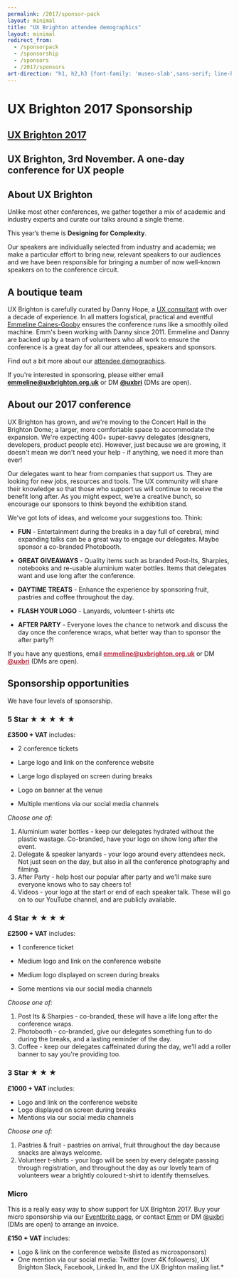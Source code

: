 ```yaml
---
permalink: /2017/sponsor-pack
layout: minimal
title: "UX Brighton attendee demographics"
layout: minimal
redirect_from:
  - /sponsorpack
  - /sponsorship
  - /sponsors
  - /2017/sponsors
art-direction: "h1, h2,h3 {font-family: 'museo-slab',sans-serif; line-height: 1.2} h2{font-size: 1.5rem; color: #1075b0} h3{font-size: 1.3rem; color: #b83246 !important} img {width: 100%; padding:0; margin: 0; border: none} img[src*='3rd-party-logos']{width: 25%; vertical-align: middle; padding: 5px;} #ux-brighton-2017-sponsorship{background-image: url('/2017/photos/31158315046_8e49931af7_o.jpg'); background-repeat: no-repeat; margin: -2.5rem -2.5rem 0 -2.5rem; padding: 100% 1rem 1rem 2.5rem; height: 5rem; background-size: cover; color: #fff !important; text-shadow: 1px 1px 2px black;} #ux-brighton-2017 {background-image: url(/2017/logo/red-square-2017.svg); background-repeat: no-repeat; color: transparent; height: 15%; width: auto; position: absolute; top: 1rem; left: 1rem; margin: 0; padding: 0;} #ux-brighton-2017  a {height: 100%; width: auto; display: block; color: transparent} #ux-brighton-2017 a:hover {border: none} .event-detail{position: relative} .event-meta{ margin-bottom: 0} #ux-brighton-3rd-november-a-one-day-conference-for-ux-people {font-size: 3.2vmin; margin: 0 -3rem; padding: 1rem 2rem; background: #b83246; color: #fff; text-align: center;} body p{font-size: 1.1rem; line-height: 1.7rem} .quote p {margin: 1.1rem 2rem 0 0; color: rgb(127,127,127); font-size: 1.2rem; line-height: 2; font-style: italic} @media (min-width: 55rem) {img {width: auto} img[src*='3rd-party-logos']{width: 15%; vertical-align: middle; padding: 5px;} #ux-brighton-2017-sponsorship{padding-top: 35%; padding-bottom: 0rem}}"
---
```

# UX Brighton 2017 Sponsorship

## [UX Brighton 2017](http://uxbrighton.org.uk)

## UX Brighton, 3rd November. A one-day conference for UX people

## About UX Brighton

Unlike most other conferences, we gather together a mix of academic and industry experts and curate our talks around a single theme.

This year’s theme is **Designing for Complexity**.

Our speakers are individually selected from industry and academia; we make a particular effort to bring new, relevant speakers to our audiences and we have been responsible for bringing a number of now well-known speakers on to the conference circuit.

## A boutique team

UX Brighton is carefully curated by Danny Hope, a [UX consultant](https://www.linkedin.com/in/dannyhope) with over a decade of experience. In all matters logistical, practical and eventful [Emmeline Caines-Gooby](https://www.linkedin.com/in/emmeline-caines-gooby-9579195) ensures the conference runs like a smoothly oiled machine. Emm's been working with Danny since 2011. Emmeline and Danny are backed up by a team of volunteers who all work to ensure the conference is a great day for all our attendees, speakers and sponsors.

Find out a bit more about our [attendee demographics](/2017/attendee-demographics).

If you're interested in sponsoring, please either email **[emmeline@uxbrighton.org.uk](mailto:emmeline@uxbrighton.org.uk)**
or DM **[@uxbri](https://twitter.com/direct_messages/create/uxbri)** (DMs are open).

## About our 2017 conference

UX Brighton has grown, and we're moving to the Concert Hall in the Brighton Dome; a larger, more comfortable space to accommodate the expansion. We're expecting 400+ super-savvy delegates (designers, developers, product people etc). However, just because we are growing, it doesn't mean we don't need your help - if anything, we need it more than ever!

Our delegates want to hear from companies that support us. They are looking for new jobs, resources and tools. The UX community will share their knowledge so that those who support us will continue to receive the benefit long after. As you might expect, we’re a creative bunch, so encourage our sponsors to think beyond the exhibition stand.

We've got lots of ideas, and welcome your suggestions too. Think:

* **FUN** - Entertainment during the breaks in a day full of cerebral, mind expanding talks can be a great way to engage our delegates. Maybe sponsor a co-branded Photobooth.

* **GREAT GIVEAWAYS** - Quality items such as branded Post-Its, Sharpies, notebooks and re-usable aluminium water bottles. Items that delegates want and use long after the conference.

* **DAYTIME TREATS** - Enhance the experience by sponsoring fruit, pastries and coffee throughout the day.

* **FLASH YOUR LOGO** - Lanyards, volunteer t-shirts etc

* **AFTER PARTY** - Everyone loves the chance to network and discuss the day once the conference wraps, what better way than to sponsor the after party?!

<p>If you have any questions, email <strong><a href="mailto:emmeline@uxbrighton.org.uk" style="color:#b83246">emmeline@uxbrighton.org.uk</a></strong>
or DM <strong><a href="https://twitter.com/direct_messages/create/uxbri" style="color:#b83246">@uxbri</a></strong> (DMs are open).</p>

## Sponsorship opportunities

We have four levels of sponsorship.

### 5 Star ★ ★ ★ ★ ★

**£3500 + VAT** includes:

* 2 conference tickets

* Large logo and link on the conference website

* Large logo displayed on screen during breaks

* Logo on banner at the venue

* Multiple mentions via our social media channels

*Choose one of:*

  1. Aluminium water bottles - keep our delegates hydrated without the plastic wastage. Co-branded, have your logo on show long after the event.
  2. Delegate & speaker lanyards - your logo around every attendees neck. Not just seen on the day, but also in all the conference photography and filming.
  3. After Party - help host our popular after party and we'll make sure everyone knows who to say cheers to!
  4. Videos - your logo at the start or end of each speaker talk. These will go on to our YouTube channel, and are publicly available.

### 4 Star ★ ★ ★ ★

**£2500 + VAT** includes:

* 1 conference ticket

* Medium logo and link on the conference website

* Medium logo displayed on screen during breaks

* Some mentions via our social media channels

*Choose one of:*

1. Post Its & Sharpies - co-branded, these will have a life long after the conference wraps.
2.  Photobooth - co-branded, give our delegates something fun to do during the breaks, and a lasting reminder of the day.
3.  Coffee - keep our delegates caffeinated during the day, we'll add a roller banner to say you're providing too.

### 3 Star ★ ★ ★

**£1000 + VAT** includes:

* Logo and link on the conference website
* Logo displayed on screen during breaks
* Mentions via our social media channels

*Choose one of:*

1.  Pastries & fruit - pastries on arrival, fruit throughout the day because snacks are always welcome.
2.  Volunteer t-shirts - your logo will be seen by every delegate passing through registration, and throughout the day as our lovely team of volunteers wear a brightly coloured t-shirt to identify themselves.

### Micro

This is a really easy way to show support for UX Brighton 2017. Buy your micro sponsorship via our [Eventbrite page](https://www.eventbrite.co.uk/e/ux-brighton-2017-tickets-29815170979), or contact [Emm](mailto:emmeline@uxbrighton.org.uk) or DM [@uxbri](https://twitter.com/uxbri) (DMs are open) to arrange an invoice.

**£150 + VAT** includes:

* Logo & link on the conference website (listed as microsponsors)
* One mention via our social media: Twitter (over 4K followers), UX Brighton Slack, Facebook, Linked In, and the UX Brighton mailing list.*
